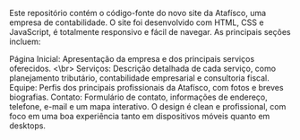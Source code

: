 Este repositório contém o código-fonte do novo site da Atafísco, uma empresa de contabilidade. O site foi desenvolvido com HTML, CSS e JavaScript, é totalmente responsivo e fácil de navegar. As principais seções incluem:

Página Inicial: Apresentação da empresa e dos principais serviços oferecidos. <\br>
Serviços: Descrição detalhada de cada serviço, como planejamento tributário, contabilidade empresarial e consultoria fiscal.
Equipe: Perfis dos principais profissionais da Atafísco, com fotos e breves biografias.
Contato: Formulário de contato, informações de endereço, telefone, e-mail e um mapa interativo.
O design é clean e profissional, com foco em uma boa experiência tanto em dispositivos móveis quanto em desktops.
